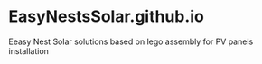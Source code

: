 # EasyNestsSolar.github.io
 Eeasy Nest Solar solutions based on lego assembly for PV panels installation
